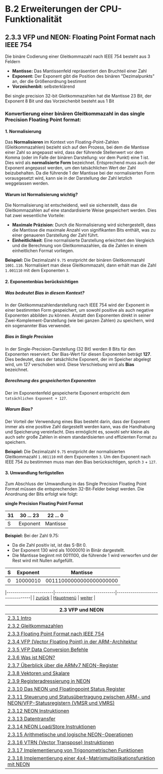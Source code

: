 # B.2 Erweiterungen der CPU-Funktionalität
## 2.3.3 VFP und NEON: Floating Point Format nach IEEE 754

Die binäre Codierung einer Gleitkommazahl nach IEEE 754 besteht aus 3 Feldern
- **Mantisse:** Das Mantissenfeld repräsentiert den Bruchteil einer Zahl
- **Exponent:** Der Exponent gibt die Position des binären "Dezimalpunkts" an, der die Größenordnung bestimmt
- **Vorzeichenbit:** selbsterklärend

Bei single precision 32-bit Gleitkommazahlen hat die Mantisse 23 Bit, der Exponent 8 Bit und das Vorzeichenbit besteht aus 1 Bit

### Konvertierung einer binären Gleitkommazahl in das single Precision Floating Point format:

#### 1. Normalisierung 

Das **Normalisieren** im Kontext von Floating-Point-Zahlen (Gleitkommazahlen) bezieht sich auf den Prozess, bei dem die Mantisse einer Zahl so angepasst wird, dass der führende Stellenwert vor dem Komma (oder im Falle der binären Darstellung: vor dem Punkt) eine 1 ist. Dies wird als **normalisierte Form** bezeichnet. Entsprechend muss auch der Exponent angepasst werden, um den tatsächlichen Wert der Zahl beizubehalten. Da die führende 1 der Mantisse bei der normalisierten Form vorausgesetzt wird, kann sie in der Darstellung der Zahl letzlich weggelassen werden. 

#### Warum ist Normalisierung wichtig?
Die Normalisierung ist entscheidend, weil sie sicherstellt, dass die Gleitkommazahlen auf eine standardisierte Weise gespeichert werden. Dies hat zwei wesentliche Vorteile:
- **Maximale Präzision**: Durch die Normalisierung wird sichergestellt, dass die Mantisse die maximale Anzahl von signifikanten Bits enthält, was zu einer genaueren Darstellung der Zahl führt.  
- **Einheitlichkeit**: Eine normalisierte Darstellung erleichtert den Vergleich und die Berechnung von Gleitkommazahlen, da die Zahlen in einem einheitlichen Format vorliegen.

**Beispiel:**
Die Dezimalzahl `9.75` enstpricht der binären Gleitkommazahl `1001.110`.
Normalisiert man diese Gleitkommazahl, dann erhält man die Zahl `1.001110` mit dem Exponenten `3`.

#### 2. Exponentenbias berücksichtigen

##### Was bedeutet Bias in diesem Kontext?
In der Gleitkommazahlendarstellung nach IEEE 754 wird der Exponent in einer bestimmten Form gespeichert, um sowohl positive als auch negative Exponenten abbilden zu können. Anstatt den Exponenten direkt in seiner Zwei-Komplement-Darstellung (wie bei ganzen Zahlen) zu speichern, wird ein sogenannter Bias verwendet.

##### Bias in Single Precision
In der Single-Precision-Darstellung (32 Bit) werden 8 Bits für den Exponenten reserviert. Der Bias-Wert für diesen Exponenten beträgt **127**. Dies bedeutet, dass der tatsächliche Exponent, der im Speicher abgelegt wird, um 127 verschoben wird. Diese Verschiebung wird als **Bias** bezeichnet.

##### Berechnung des gespeicherten Exponenten
Der im Exponentenfeld gespeicherte Exponent entspricht dem `tatsächlichen Exponent + 127`.

##### Warum Bias?
Der Vorteil der Verwendung eines Bias besteht darin, dass der Exponent immer als eine positive Zahl dargestellt werden kann, was die Handhabung und Speicherung vereinfacht. Dies ermöglicht es, sowohl sehr kleine als auch sehr große Zahlen in einem standardisierten und effizienten Format zu speichern.

**Beispiel:**
Die Dezimalzahl `9.75` enstpricht der normalisierten Gleitkommazahl `1.001110` mit dem Exponenten `3`.
Um den Exponent nach IEEE 754 zu bestimmen muss man den Bias berücksichtigen, sprich `3` + `127`.

#### 3. Umwandlung fertigstellen
Zum Abschluss der Umwandlung in das Single Precision Floating Point Format müssen die entsprechenden 32-Bit-Felder belegt werden. Die Anordnung der Bits erfolgt wie folgt:

**single Precision Floating Point Format**

|31 |30 ... 23|22 ...   0|  
|---|---------|----------|
| S | Exponent| Mantisse | 


**Beispiel:** Bei der Zahl 9.75:
- Da die Zahl positiv ist, ist das S-Bit 0.
- Der Exponent 130 wird als 10000010 in Binär dargestellt.
- Die Mantisse beginnt mit 0011100, die führende 1 wird verworfen und der Rest wird mit Nullen aufgefüllt.

|S | Exponent | Mantisse                |  
|--|----------|-------------------------|
| 0| 10000010 | 00111000000000000000000 |

|------------------------|-------------------------------|----------------------------------|
| [zurück](bingleit.md)  | [Hauptmenü](../ueberblick.md) | [weiter](vfp_intro.md)           | 


|**2.3 VFP und NEON**                                                                                               |
|-------------------------------------------------------------------------------------------------------------------|
| [2.3.1 Intro](floatingintro.md)                                                                                   |
| [2.3.2 Gleitkommazahlen](bingleit.md)                                                                             |
| [2.3.3 Floating Point Format nach IEEE 754](floatingnums.md)                                                      |
| [2.3.4 VFP (Vector Floating Point) in der ARM-Architektur](vfp_intro.md)                                          |
| [2.3.5 VFP Data Conversion Befehle](vfpconv.md)                                                                   |
| [2.3.6 Was ist NEON?](neonintro.md)                                                                               |
| [2.3.7 Überblick über die ARMv7 NEON-Register](neonregs.md)                                                       |
| [2.3.8 Vektoren und Skalare](scalvekt.md)                                                                         |
| [2.3.9 Registeradressierung in NEON](neonadr.md)                                                                  |
| [2.3.10 Das NEON und Floatingpoint Status Register](neonstat.md)                                                  |
| [2.3.11 Steuerung und Statusübertragung zwischen ARM- und NEON/VFP-Statusregistern (VMSR und VMRS)](neonctrl.md)  |
| [2.3.12 NEON Instruktionen](neoninstr.md)                                                                         |
| [2.3.13 Datentransfer](vmov.md)                                                                                   |
| [2.3.14 NEON Load/Store Instruktionen](neonldstr.md)                                                              |
| [2.3.15 Arithmetische und logische NEON-Operationen](varithlog.md)                                                |
| [2.3.16 VTRN (Vector Transpose) Instruktionen](vtrn.md)                                                           |
| [2.3.17 Implementierung von Trigonometrischen Funktionen](trigon_ue.md)                                           |
| [2.3.18 Implementierung einer 4x4-Matrixmultiplikationsfunktion mit NEON](matrix_ue.md)                           |